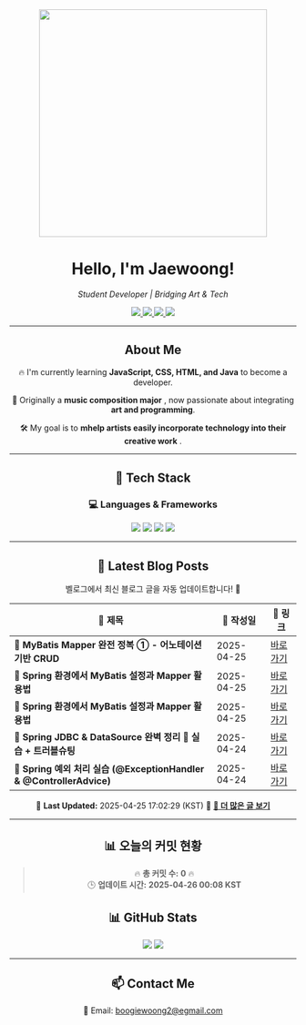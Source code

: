 
<div align="center">
  <img src="https://github.com/Jaewoong-Hwang/Jaewoong-Hwang/blob/main/Character.gif" width="400">
<h1 align="center" font-weight="bold">Hello, I'm Jaewoong! </h1>

<p align="center"><em>Student Developer | Bridging Art & Tech</em></p>

<p align="center">
  <a href="https://github.com/Jaewoong-Hwang">
    <img src="https://img.shields.io/github/followers/Jaewoong-Hwang?label=Follow&style=social" />
  </a>
  <a href="https://velog.io/@mypalebluedot29/posts">
    <img src="https://img.shields.io/badge/Velog-20C997?style=flat-square&logo=velog&logoColor=white"/>
  </a>
  <a href="https://www.youtube.com/@boogiewoong2819">
    <img src="https://img.shields.io/badge/YouTube-FF0000?style=flat-square&logo=youtube&logoColor=white"/>
  </a>
  <a href="https://www.instagram.com/boogie_woong2">
    <img src="https://img.shields.io/badge/Instagram-E4405F?style=flat-square&logo=instagram&logoColor=white"/>
  </a>
</p>

---

## About Me
 <p>🔥 I'm currently learning <strong>JavaScript, CSS, HTML, and Java</strong> to become a developer.</p>
 <p>🎨 Originally a <strong>music composition major</strong> , now passionate about integrating <strong>art and programming</strong>.</p>
 <p>🛠 My goal is to <strong>mhelp artists easily incorporate technology into their creative work</strong> .</p>

---

## 🚀 Tech Stack
### 💻 Languages & Frameworks
<p>
  <img src="https://img.shields.io/badge/JavaScript-F7DF1E?style=for-the-badge&logo=javascript&logoColor=black"/>
  <img src="https://img.shields.io/badge/CSS3-1572B6?style=for-the-badge&logo=css3&logoColor=white"/>
  <img src="https://img.shields.io/badge/HTML5-E34F26?style=for-the-badge&logo=html5&logoColor=white"/>
  <img src="https://img.shields.io/badge/Java-007396?style=for-the-badge&logo=java&logoColor=white"/>
</p>

---



## 📝 Latest Blog Posts
 벨로그에서 최신 블로그 글을 자동 업데이트합니다! 🚀

<!-- BLOG-POST-LIST:START -->
| 📝 제목 | 📅 작성일 | 🔗 링크 |
|---------|------------------|---------|
| **📌 MyBatis Mapper 완전 정복 ① - 어노테이션 기반 CRUD** | 2025-04-25 | [바로가기](https://velog.io/@mypalebluedot29/MyBatis-Mapper-완전-정복-어노테이션-기반-CRUD-sz35vblo) |
| **📌 Spring 환경에서 MyBatis 설정과 Mapper 활용법** | 2025-04-25 | [바로가기](https://velog.io/@mypalebluedot29/Spring-환경에서-MyBatis-설정과-Mapper-활용법-6e7d1sth) |
| **📌 Spring 환경에서 MyBatis 설정과 Mapper 활용법** | 2025-04-25 | [바로가기](https://velog.io/@mypalebluedot29/Spring-환경에서-MyBatis-설정과-Mapper-활용법-r27l813k) |
| **📌 Spring JDBC & DataSource 완벽 정리 🚀 실습 + 트러블슈팅** | 2025-04-24 | [바로가기](https://velog.io/@mypalebluedot29/Spring-JDBC-DataSource-완벽-정리-실습-트러블슈팅) |
| **📌 Spring 예외 처리 실습 (@ExceptionHandler & @ControllerAdvice)** | 2025-04-24 | [바로가기](https://velog.io/@mypalebluedot29/Spring-예외-처리-실습-ExceptionHandler-ControllerAdvice-lz1dwpu2) |

📅 **Last Updated:** 2025-04-25 17:02:29 (KST)
🔗 **[📖 더 많은 글 보기](https://velog.io/@mypalebluedot29)**
<!-- BLOG-POST-LIST:END -->




---




































































































































































































































































































































































































































































































































































































## 📊 오늘의 커밋 현황
> 🔥 **총 커밋 수:** **0** 🔥  
> 🕒 **업데이트 시간:** **2025-04-26 00:08 KST**

## 📊 GitHub Stats
<p align="center">
  <img src="https://github-readme-stats.vercel.app/api?username=Jaewoong-Hwang&show_icons=true&theme=tokyonight"/>
  <img src="https://github-readme-streak-stats.herokuapp.com/?user=Jaewoong-Hwang&theme=tokyonight"/>
</p>


---

## 📫 Contact Me
 📧 Email: boogiewoong2@egmail.com 

</div>





